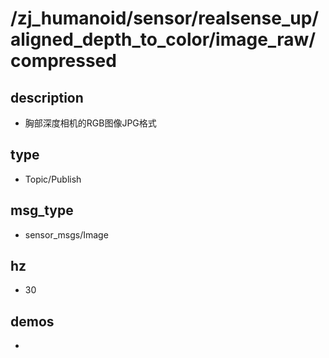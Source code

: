# /zj_humanoid/sensor/realsense_up/aligned_depth_to_color/image_raw/compressed

## description
- 胸部深度相机的RGB图像JPG格式

## type
- Topic/Publish

## msg_type
- sensor_msgs/Image

## hz
- 30

## demos
- 

